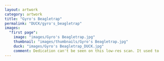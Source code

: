 ```yaml
---
layout: artwork
category: artwork
title: "Gyro's Beagletrap"
permalink: "DUCK/gyro's_beagletrap"
images:
  "first page":
    image: "images/Gyro's Beagletrap.jpg"
    thumbnail: "images/thumbnails/Gyro's Beagletrap.jpg"
    duck: "images/Gyro's Beagletrap_DUCK.jpg"
    comment: Dedication can't be seen on this low-res scan. It used to be in the building under the 'oo' in Scrooge name.
---
```

